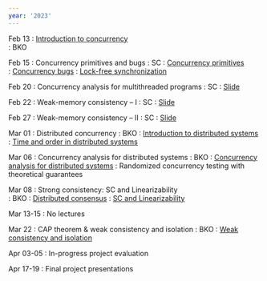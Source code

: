 ```yaml
---
year: '2023'
---
```


Feb 13
: [Introduction to concurrency](../slides/2023/lecture-1-intro.pdf)  
	:  BKO



Feb 15
: Concurrency primitives and bugs 
	:  SC
: [Concurrency primitives](../slides/2023/lecture-2.pdf)	
: [Concurrency bugs](../slides/2023/lecture-3.pdf)
: [Lock-free synchronization](../slides/2023/lecture-5.pdf)


Feb 20
: Concurrency analysis for multithreaded programs 
	: SC
: [Slide](../slides/2023/lecture-4.pdf)

 
Feb 22 
: Weak-memory consistency – I 
	: SC 
: [Slide](../slides/2023/lecture-6.pdf)


Feb 27
: Weak-memory consistency – II 
	: SC 
: [Slide](../slides/2023/lecture-7.pdf)


Mar 01
: Distributed concurrency 
	: BKO
: [Introduction to distributed systems](../slides/2023/ds-intro.pdf)
: [Time and order in distributed systems](../slides/2023/ds-time-order.pdf)


Mar 06
: Concurrency analysis for distributed systems 
	: BKO
: [Concurrency analysis for distributed systems](../slides/2023/ds-concurrency-analysis.pdf)
: Randomized concurrency testing with theoretical guarantees
	
Mar 08
: Strong consistency: SC and Linearizability   
	: BKO
: [Distributed consensus](../slides/2023/ds-consensus.pdf)
: [SC and Linearizability](../slides/2023/ds-linearizability.pdf)
	
	
Mar 13-15
: No lectures 


Mar 22
: CAP theorem & weak consistency and isolation 
	: BKO
: [Weak consistency and isolation](../slides/2023/ds-weak-consistency.pdf)

<!-- Mar 29-31
: No lectures -->

Apr 03-05
: In-progress project evaluation

<!--
Apr 14
: Active research directions
	: BKO, SC
-->

Apr 17-19
: Final project presentations
